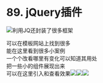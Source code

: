 # 89. jQuery插件

![](https://cdn.nlark.com/yuque/0/2019/png/349894/1562418778332-6e414d5f-1a22-4ca9-b82d-8fbecec7bb58.png#align=left&display=inline&height=111&originHeight=74&originWidth=269&status=done&width=404)利用JQ还封装了很多框架

可以在模板网站上找到很多<br />能在这里看到很多小案例<br />一个个改看哪里有变化可以知道其用处<br />把一些小的组件展现出来<br />可以在这里引入和查看效果![](https://cdn.nlark.com/yuque/0/2019/png/349894/1562418778455-02a3f464-b35c-4042-83a7-d5da92d5cbd3.png#alt=&height=476&originHeight=1332&originWidth=1914&width=685)![](https://cdn.nlark.com/yuque/0/2019/png/349894/1562418778560-18917082-423e-45bc-ba3e-15d3a5a9e996.png#align=left&display=inline&height=216&originHeight=144&originWidth=526&status=done&width=789)![](https://cdn.nlark.com/yuque/0/2019/png/349894/1562418778635-3a51a45f-c1cc-4129-8ba3-2e4818b1f735.png#align=left&display=inline&height=373&originHeight=513&originWidth=537&status=done&width=390)

